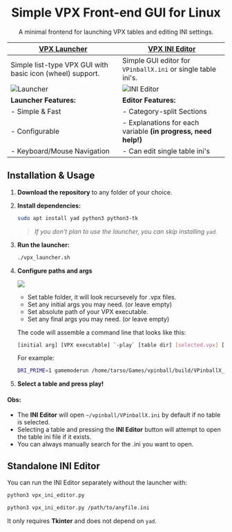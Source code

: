 <h1 align="center">Simple VPX Front-end GUI for Linux</h1>
<p align="center">A minimal frontend for launching VPX tables and editing INI settings.</p>

| **[VPX Launcher](vpx_launcher.sh)** | **[VPX INI Editor](vpx_ini_editor.py)** |
|-------------------------------------|---------------------------------------|
| Simple list-type VPX GUI with basic icon (wheel) support. | Simple GUI editor for `VPinballX.ini` or single table ini's. |
| ![Launcher](https://github.com/user-attachments/assets/eb60fa04-8e4d-4283-8e25-b0f3875d2ada) | ![INI Editor](https://github.com/user-attachments/assets/010727f1-3e8a-4d2e-ac69-938a0b6bac7e) |
| **Launcher Features:**  | **Editor Features:**  |
| - Simple & Fast  | - Category-split Sections |
| - Configurable  | - Explanations for each variable **(in progress, need help!)** |
| - Keyboard/Mouse Navigation | - Can edit single table ini's |

## **Installation & Usage**  

1. **Download the repository** to any folder of your choice.  
2. **Install dependencies:**  
   ```bash
   sudo apt install yad python3 python3-tk
   ```  
   > *If you don’t plan to use the launcher, you can skip installing `yad`.*

3. **Run the launcher:**  
   ```bash
   ./vpx_launcher.sh
   ```
   
4. **Configure paths and args**
   
   ![](https://github.com/user-attachments/assets/dc01e6a6-4f41-4570-8ebb-d23c8e62732d)

   - Set table folder, it will look recursevely for .vpx files.
   - Set any initial args you may need. (or leave empty)
   - Set absolute path of your VPX executable.
   - Set any final args you may need. (or leave empty)
  
   The code will assemble a command line that looks like this:
   ```bash
   [initial arg] [VPX executable] `-play` [table dir] [selected.vpx] [final args]
   ```
   For example:
   ```bash
   DRI_PRIME=1 gamemoderun /home/tarso/Games/vpinball/build/VPinballX_GL -play /home/tarso/Games/vpinball/build/tables/tomandjerry/tomandjerry.vpx --fullscreen`
   ```

5. **Select a table and press play!**

#### Obs: 
- The **INI Editor** will open `~/vpinball/VPinballX.ini` by default if no table is selected.
- Selecting a table and pressing the **INI Editor** button will attempt to open the table ini file if it exists.
- You can always manually search for the .ini you want to open.

## **Standalone INI Editor**  
You can run the INI Editor separately without the launcher with:  
```bash
python3 vpx_ini_editor.py

python3 vpx_ini_editor.py /path/to/anyfile.ini
```  
It only requires **Tkinter** and does not depend on `yad`.
